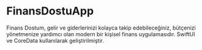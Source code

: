 # FinansDostuApp
Finans Dostum, gelir ve giderlerinizi kolayca takip edebileceğiniz, bütçenizi yönetmenize yardımcı olan modern bir kişisel finans uygulamasıdır. SwiftUI ve CoreData kullanılarak geliştirilmiştir.
